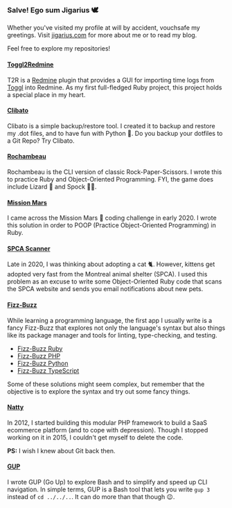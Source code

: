 ### Salve! Ego sum Jigarius 🕊

Whether you've visited my profile at will by accident, vouchsafe my greetings.
Visit [jigarius.com](https://jigarius.com/) for more about me or to read my blog.

Feel free to explore my repositories!

#### [Toggl2Redmine](https://github.com/jigarius/toggl2redmine)

T2R is a [Redmine](https://redmine.org/) plugin that provides a GUI for
importing time logs from [Toggl](https://toggl.com/) into Redmine. As my first
full-fledged Ruby project, this project holds a special place in my heart.

#### [Clibato](https://github.com/jigarius/clibato)

Clibato is a simple backup/restore tool. I created it to backup and restore
my .dot files, and to have fun with Python 🐍. Do you backup your dotfiles to
a Git Repo? Try Clibato.

#### [Rochambeau](https://github.com/jigarius/rochambeau)

Rochambeau is the CLI version of classic Rock-Paper-Scissors. I wrote this
to practice Ruby and Object-Oriented Programming. FYI, the game does include
Lizard 🦎 and Spock 🖖🏽.

#### [Mission Mars](https://github.com/jigarius/mission-mars)

I came across the Mission Mars 👾 coding challenge in early 2020. I wrote this
solution in order to POOP (Practice Object-Oriented Programming) in Ruby.

#### [SPCA Scanner](https://github.com/jigarius/spca-scanner)

Late in 2020, I was thinking about adopting a cat 🐈. However, kittens get
adopted very fast from the Montreal animal shelter (SPCA). I used this problem
as an excuse to write some Object-Oriented Ruby code that scans the SPCA
website and sends you email notifications about new pets. 

#### [Fizz-Buzz](https://github.com/jigarius?tab=repositories&q=fizz-buzz)

While learning a programming language, the first app I usually write is a
fancy Fizz-Buzz that explores not only the language's syntax but also things
like its package manager and tools for linting, type-checking, and testing.

  * [Fizz-Buzz Ruby](https://github.com/jigarius/fizz-buzz-ruby)
  * [Fizz-Buzz PHP](https://github.com/jigarius/fizz-buzz-php)
  * [Fizz-Buzz Python](https://github.com/jigarius/fizz-buzz-python)
  * [Fizz-Buzz TypeScript](https://github.com/jigarius/fizz-buzz-typescript)

Some of these solutions might seem complex, but remember that the objective is
to explore the syntax and try out some fancy things.

#### [Natty](https://github.com/jigarius/natty)

In 2012, I started building this modular PHP framework to  build a
SaaS ecommerce platform (and to cope with depression). Though I stopped
working on it in 2015, I couldn't get myself to delete the code.

**PS:** I wish I knew about Git back then.

#### [GUP](https://github.com/jigarius/gup)

I wrote GUP (Go Up) to explore Bash and to simplify and speed up CLI navigation.
In simple terms, GUP is a Bash tool that lets you write `gup 3` instead of
`cd ../../..`. It can do more than that though 😉.
